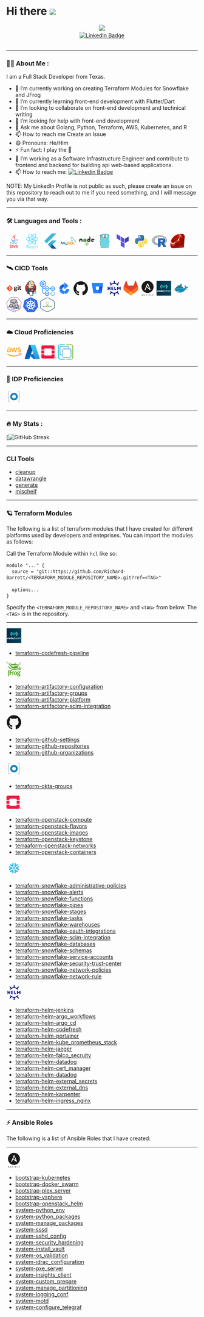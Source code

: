 <h1>
  Hi there
  <img src="https://media.giphy.com/media/hvRJCLFzcasrR4ia7z/giphy.gif" width="30px"/>
</h1>

<div id="header" align="center">
  <img src="https://media.giphy.com/media/rhZr8u3cvxe0ksf1ej/giphy.gif?cid=ecf05e47l11krnheiar8mbe2qozou7q6ryjahp0jnefrxq6s&ep=v1_gifs_search&rid=giphy.gif&ct=g" width="300"/>
</div>

<div id="badges" align="center">
  <a href="https://www.linkedin.com/in/richard-barrett-026062114">
    <img src="https://img.shields.io/badge/LinkedIn-blue?style=for-the-badge&logo=linkedin&logoColor=white" alt="LinkedIn Badge"/>
  </a>
</div>

<div id="header" align="center">
  <img src="https://komarev.com/ghpvc/?username=Richard-Barrett&style=flat-square&color=blue" alt=""/>
</div>

---

### :man_technologist: About Me :

I am a Full Stack Developer from Texas.

- 🔭 I’m currently working on creating Terraform Modules for Snowflake and JFrog
- 🌱 I’m currently learning front-end development with Flutter/Dart
- 👯 I’m looking to collaborate on front-end development and technical writing
- 🤔 I’m looking for help with front-end development
- 💬 Ask me about Golang, Python, Terraform, AWS, Kubernetes, and R
- 📫 How to reach me Create an Issue
- 😄 Pronouns: He/Him
- ⚡ Fun fact: I play the 🎸
- 📡 I’m working as a Software Infrastructure Engineer and contribute to frontend and backend for building api web-based applications.
- 📫 How to reach me: [![Linkedin Badge](https://img.shields.io/badge/-Richard-blue?style=flat&logo=Linkedin&logoColor=white)](https://www.linkedin.com/in/richard-barrett-026062114)

NOTE: My LinkedIn Profile is not public as such, please create an issue on this repository  to reach out to me if you need something, and I will message you via that way.

---

### :hammer_and_wrench: Languages and Tools :

<div>
  <img src="https://github.com/devicons/devicon/blob/master/icons/java/java-original-wordmark.svg" title="Java" alt="Java" width="40" height="40"/>&nbsp;
  <img src="https://github.com/devicons/devicon/blob/master/icons/react/react-original-wordmark.svg" title="React" alt="React" width="40" height="40"/>&nbsp;
  <img src="https://github.com/devicons/devicon/blob/master/icons/flutter/flutter-original.svg" title="Flutter" alt="Flutter" width="40" height="40"/>&nbsp;
  <img src="https://github.com/devicons/devicon/blob/master/icons/mysql/mysql-original-wordmark.svg" title="MySQL"  alt="MySQL" width="40" height="40"/>&nbsp;
  <img src="https://github.com/devicons/devicon/blob/master/icons/nodejs/nodejs-original-wordmark.svg" title="NodeJS" alt="NodeJS" width="40" height="40"/>&nbsp;
  <img src="https://github.com/devicons/devicon/blob/master/icons/go/go-original.svg" title="AWS" alt="AWS" width="40" height="40"/>&nbsp;
  <img src="https://github.com/devicons/devicon/blob/master/icons/terraform/terraform-original.svg" title="AWS" alt="AWS" width="40" height="40"/>&nbsp;
  <img src="https://github.com/devicons/devicon/blob/master/icons/python/python-original.svg" title="AWS" alt="AWS" width="40" height="40"/>&nbsp;
  <img src="https://github.com/devicons/devicon/blob/master/icons/r/r-original.svg" title="AWS" alt="AWS" width="40" height="40"/>&nbsp;
  <img src="https://github.com/devicons/devicon/blob/master/icons/ruby/ruby-original.svg" title="AWS" alt="AWS" width="40" height="40"/>&nbsp;
</div>

---

### 🛰️ CICD Tools

<div>
  <img src="https://github.com/devicons/devicon/blob/master/icons/git/git-original-wordmark.svg" title="Git" **alt="Git" width="40" height="40"/>
  <img src="https://github.com/devicons/devicon/blob/master/icons/jenkins/jenkins-original.svg" title="Git" **alt="Git" width="40" height="40"/>
  <img src="https://github.com/devicons/devicon/blob/master/icons/githubactions/githubactions-original.svg" title="Git" **alt="Git" width="40" height="40"/>
  <img src="https://github.com/devicons/devicon/blob/master/icons/bamboo/bamboo-original.svg" title="Git" **alt="Git" width="40" height="40"/>
  <img src="https://github.com/devicons/devicon/blob/master/icons/github/github-original.svg" title="Git" **alt="Git" width="40" height="40"/>
  <img src="https://github.com/devicons/devicon/blob/master/icons/bitbucket/bitbucket-original.svg" title="Git" **alt="Git" width="40" height="40"/>
  <img src="https://github.com/devicons/devicon/blob/master/icons/helm/helm-original.svg" title="Git" **alt="Git" width="40" height="40"/>
  <img src="https://github.com/devicons/devicon/blob/master/icons/gitlab/gitlab-original.svg" title="Git" **alt="Git" width="40" height="40"/>
  <img src="https://github.com/devicons/devicon/blob/master/icons/ansible/ansible-plain-wordmark.svg" title="Ansible" **alt="Ansible" width="40" height="40"/>
  <img src="https://github.com/Richard-Barrett/Richard-Barrett/blob/main/images/codefresh.png" title="Git" **alt="Git" width="40" height="40"/>
  <img src="https://github.com/devicons/devicon/blob/master/icons/docker/docker-original.svg" title="Git" **alt="Git" width="40" height="40"/>
  <img src="https://github.com/devicons/devicon/blob/master/icons/podman/podman-original.svg" title="Git" **alt="Git" width="40" height="40"/>
  <img src="https://github.com/devicons/devicon/blob/master/icons/kubernetes/kubernetes-original.svg" title="Git" **alt="Git" width="40" height="40"/>
  <img src="https://github.com/Richard-Barrett/Richard-Barrett/blob/main/images/jfrog_artifactory.png" title="Git" **alt="Git" width="40" height="40"/>
</div>

---

### ☁️ Cloud Proficiencies

<div>
  <img src="https://github.com/devicons/devicon/blob/master/icons/amazonwebservices/amazonwebservices-plain-wordmark.svg" title="AWS" alt="AWS" width="40" height="40"/>&nbsp;
  <img src="https://github.com/devicons/devicon/blob/master/icons/azure/azure-original.svg" **alt="Git" width="40" height="40"/>
  <img src="https://github.com/devicons/devicon/blob/master/icons/openstack/openstack-original.svg" **alt="Git" width="40" height="40"/>
  <img src="https://github.com/devicons/devicon/blob/master/icons/vsphere/vsphere-original.svg" **alt="Git" width="40" height="40"/>
</div>

---

### 🦝 IDP Proficiencies

<div>
  <img src="https://github.com/devicons/devicon/blob/master/icons/okta/okta-original.svg" **alt="Git" width="40" height="40"/>
</div>

---

### :fire: My Stats :

[![GitHub Streak](https://github-readme-streak-stats.herokuapp.com/?user=Richard-Barrett)

---

### CLI Tools

- [cleanup]()
- [datawrangle]()
- [generate]()
- [mischeif]()

---

### 🪐 Terraform Modules

The following is a list of terraform modules that I have created for different platforms used by developers and enteprises.
You can import the modules as follows:

Call the Terraform Module within `hcl` like so:

```hcl
module "..." {
  source = "git::https://github.com/Richard-Barrett/<TERRAFORM_MODULE_REPOSITORY_NAME>.git?ref=<TAG>"

  options...
}
```

Specify the `<TERRAFORM_MODULE_REPOSITORY_NAME>` and `<TAG>` from below. The `<TAG>` is in the repository.

---
<div>
  <img src="https://github.com/Richard-Barrett/Richard-Barrett/blob/main/images/codefresh.png" title="JFrog" alt="JFrog" width="40" height="40"/>&nbsp;
</div>

- [terraform-codefresh-pipeline](https://github.com/Richard-Barrett/terraform-codefresh-pipeline)
  
<div>
  <img src="https://github.com/Richard-Barrett/Richard-Barrett/blob/main/images/jfrog.png" title="JFrog" alt="JFrog" width="40" height="40"/>&nbsp;
</div>

- [terraform-artifactory-configuration](https://github.com/Richard-Barrett/terraform-artifactory-configuration)
- [terraform-artifactory-groups](https://github.com/Richard-Barrett/terraform-artifactory-groups)
- [terraform-artifactory-platform](https://github.com/Richard-Barrett/terraform-artifactory-platform)
- [terraform-artifactory-scim-integration](https://github.com/Richard-Barrett/terraform-artifactory-scim-integration)

<div>
  <img src="https://github.com/devicons/devicon/blob/master/icons/github/github-original.svg" title="GitHub" alt="GitHub" width="40" height="40"/>&nbsp;
</div>

- [terraform-github-settings](https://github.com/Richard-Barrett/terraform-github-settings)
- [terraform-github-repositories](https://github.com/Richard-Barrett/terraform-github-repositories)
- [terraform-github-organizations](https://github.com/Richard-Barrett/terraform-github-organizations)

<div>
  <img src="https://github.com/devicons/devicon/blob/master/icons/okta/okta-original.svg" title="Okta" alt="Okta" width="40" height="40"/>&nbsp;
</div>

- [terraform-okta-groups](https://github.com/Richard-Barrett/terraform-okta-groups)

<div>
  <img src="https://github.com/devicons/devicon/blob/master/icons/openstack/openstack-original.svg" title="OpenStack" alt="OpenStack" width="40" height="40"/>&nbsp;
</div>

- [terraform-openstack-compute](https://github.com/Richard-Barrett/terraform-openstack-compute)
- [terraform-openstack-flavors]()
- [terraform-openstack-images]()
- [terraform-openstack-keystone]()
- [terraaform-openstack-networks]()
- [terraform-openstack-containers]()

<div>
  <img src="https://github.com/Richard-Barrett/Richard-Barrett/blob/main/images/snowflake.png" title="Snowflake" alt="Snowflake" width="40" height="40"/>&nbsp;
</div>

- [terraform-snowflake-administrative-policies](https://github.com/Richard-Barrett/terraform-snowflake-administrative-policies)
- [terraform-snowflake-alerts](https://github.com/Richard-Barrett/terraform-snowflake-alerts)
- [terraform-snowflake-functions](https://github.com/Richard-Barrett/terraform-snowflake-functions)
- [terraform-snowflake-pipes](https://github.com/Richard-Barrett/terraform-snowflake-pipes)
- [terraform-snowflake-stages](https://github.com/Richard-Barrett/terraform-snowflake-stages)
- [terraform-snowflake-tasks](https://github.com/Richard-Barrett/terraform-snowflake-tasks)
- [terraform-snowflake-warehouses](https://github.com/Richard-Barrett/terraform-snowflake-warehouses)
- [terraform-snowflake-oauth-integrations](https://github.com/Richard-Barrett/terraform-snowflake-oauth-integrations)
- [terraform-snowflake-scim-integration](https://github.com/Richard-Barrett/terraform-snowflake-scim-integration)
- [terraform-snowflake-databases](https://github.com/Richard-Barrett/terraform-snowflake-databases)
- [terraform-snowflake-schemas](https://github.com/Richard-Barrett/terraform-snowflake-schemas)
- [terraform-snowflake-service-accounts](https://github.com/Richard-Barrett/terraform-snowflake-service-accounts)
- [terraform-snowflake-security-trust-center](https://github.com/Richard-Barrett/terraform-snowflake-security-trust-center)
- [terraform-snowflake-network-policies](https://github.com/Richard-Barrett/terraform-snowflake-network-policies)
- [terraform-snowflake-network-rule](https://github.com/Richard-Barrett/terraform-snowflake-network-rule)

<div>
  <img src="https://github.com/devicons/devicon/blob/master/icons/helm/helm-original.svg" title="Helm" alt="Helm" width="40" height="40"/>&nbsp;
</div>

- [terraform-helm-jenkins](https://github.com/Richard-Barrett/terraform-helm-jenkins)
- [terraform-helm-argo_workflows]()
- [terraform-helm-argo_cd]()
- [terraform-helm-codefresh]()
- [terraform-helm-portainer]()
- [terraform-helm-kube_prometheus_stack]()
- [terraform-helm-jaeger]()
- [terraform-helm-falco_secruity]()
- [terraform-helm-datadog]()
- [terraform-helm-cert_manager]()
- [terraform-helm-datadog]()
- [terraform-helm-external_secrets]()
- [terraform-helm-external_dns]()
- [terraform-helm-karpenter]()
- [terraform-helm-ingress_nginx]()

---

### ⚡ Ansible Roles

The following is a list of Ansible Roles that I have created:

---

<div>
  <img src="https://github.com/devicons/devicon/blob/master/icons/ansible/ansible-plain-wordmark.svg" title="Python" alt="Python" width="40" height="40"/>&nbsp;
</div>

- [bootstrap-kubernetes](https://github.com/Richard-Barrett/bootstrap-kubernetes)
- [bootstrap-docker_swarm]()
- [bootstrap-plex_server]()
- [bootstrap-vsphere]()
- [bootstrap-openstack_helm]()
- [system-python_env]()
- [system-python_packages]()
- [system-manage_packages]()
- [system-sssd]()
- [system-sshd_config]()
- [system-security_hardening]()
- [system-install_vault]()
- [system-os_validation]()
- [system-idrac_configuration]()
- [system-pxe_server]()
- [system-insights_client]()
- [system-custom_prepare]()
- [system-manage_partitioning]()
- [system-logging_conf]()
- [system-motd]()
- [system-configure_telegraf]()

<!--
**Richard-Barrett/Richard-Barrett** is a ✨ _special_ ✨ repository because its `README.md` (this file) appears on your GitHub profile.

Here are some ideas to get you started:

- 🔭 I’m currently working on creating Terraform Modules for Snowflake and JFrog
- 🌱 I’m currently learning front-end development with Flutter/Dart
- 👯 I’m looking to collaborate on front-end development
- 🤔 I’m looking for help with front-end development
- 💬 Ask me about Golang, Python, Terraform, AWS, Kubernetes, and R
- 📫 How to reach me Create an Issue
- 😄 Pronouns: He/Him
- ⚡ Fun fact: I play the 🎸
-->
